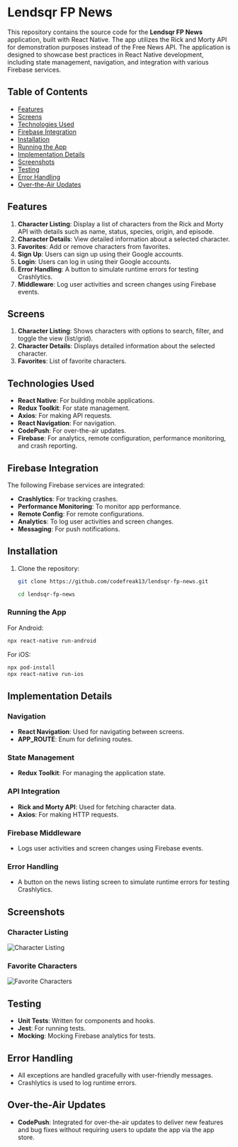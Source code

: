 # Lendsqr FP News

This repository contains the source code for the **Lendsqr FP News** application, built with React Native. The app utilizes the Rick and Morty API for demonstration purposes instead of the Free News API. The application is designed to showcase best practices in React Native development, including state management, navigation, and integration with various Firebase services.

## Table of Contents

- [Features](#features)
- [Screens](#screens)
- [Technologies Used](#technologies-used)
- [Firebase Integration](#firebase-integration)
- [Installation](#installation)
- [Running the App](#running-the-app)
- [Implementation Details](#implementation-details)
- [Screenshots](#screenshots)
- [Testing](#testing)
- [Error Handling](#error-handling)
- [Over-the-Air Updates](#over-the-air-updates)

## Features

1. **Character Listing**: Display a list of characters from the Rick and Morty API with details such as name, status, species, origin, and episode.
2. **Character Details**: View detailed information about a selected character.
3. **Favorites**: Add or remove characters from favorites.
4. **Sign Up**: Users can sign up using their Google accounts.
5. **Login**: Users can log in using their Google accounts.
6. **Error Handling**: A button to simulate runtime errors for testing Crashlytics.
7. **Middleware**: Log user activities and screen changes using Firebase events.

## Screens

1. **Character Listing**: Shows characters with options to search, filter, and toggle the view (list/grid).
2. **Character Details**: Displays detailed information about the selected character.
3. **Favorites**: List of favorite characters.

## Technologies Used

- **React Native**: For building mobile applications.
- **Redux Toolkit**: For state management.
- **Axios**: For making API requests.
- **React Navigation**: For navigation.
- **CodePush**: For over-the-air updates.
- **Firebase**: For analytics, remote configuration, performance monitoring, and crash reporting.

## Firebase Integration

The following Firebase services are integrated:

- **Crashlytics**: For tracking crashes.
- **Performance Monitoring**: To monitor app performance.
- **Remote Config**: For remote configurations.
- **Analytics**: To log user activities and screen changes.
- **Messaging**: For push notifications.

## Installation

1. Clone the repository:

   ```sh
   git clone https://github.com/codefreak13/lendsqr-fp-news.git

   cd lendsqr-fp-news
   ```

### Running the App

For Android:

```sh
npx react-native run-android
```

For iOS:

```sh
npx pod-install
npx react-native run-ios
```

## Implementation Details

### Navigation

- **React Navigation**: Used for navigating between screens.
- **APP_ROUTE**: Enum for defining routes.

### State Management

- **Redux Toolkit**: For managing the application state.

### API Integration

- **Rick and Morty API**: Used for fetching character data.
- **Axios**: For making HTTP requests.

### Firebase Middleware

- Logs user activities and screen changes using Firebase events.

### Error Handling

- A button on the news listing screen to simulate runtime errors for testing Crashlytics.

## Screenshots

### Character Listing

![Character Listing](./src/assets/character-list.png)

### Favorite Characters

![Favorite Characters](./src/assets/favorite-list.png)

## Testing

- **Unit Tests**: Written for components and hooks.
- **Jest**: For running tests.
- **Mocking**: Mocking Firebase analytics for tests.

## Error Handling

- All exceptions are handled gracefully with user-friendly messages.
- Crashlytics is used to log runtime errors.

## Over-the-Air Updates

- **CodePush**: Integrated for over-the-air updates to deliver new features and bug fixes without requiring users to update the app via the app store.
